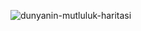 

![dunyanin-mutluluk-haritasi](https://github.com/user-attachments/assets/1e6d930e-0985-4e91-b256-8062b25ab199)
